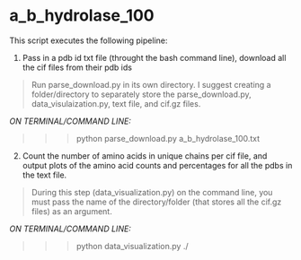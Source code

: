# a_b_hydrolase_100

This script executes the following pipeline:

1. Pass in a pdb id txt file (throught the bash command line), download all the cif files from their pdb ids
> Run parse_download.py in its own directory. I suggest creating a folder/directory to separately store the parse_download.py, data_visulaization.py, text file, and cif.gz files.

_ON TERMINAL/COMMAND LINE:_
>>> python parse_download.py a_b_hydrolase_100.txt

2. Count the number of amino acids in unique chains per cif file, and output plots of the amino acid counts and percentages for all the pdbs in the text file.
> During this step (data_visualization.py) on the command line, you must pass the name of the directory/folder (that stores all the cif.gz files) as an argument.

_ON TERMINAL/COMMAND LINE:_
>>> python data_visualization.py ./


